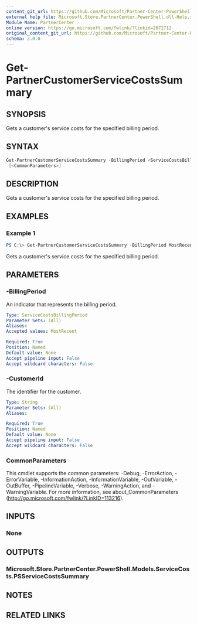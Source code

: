 ```yaml
---
content_git_url: https://github.com/Microsoft/Partner-Center-PowerShell/blob/master/docs/help/Get-PartnerCustomerServiceCostsSummary.md
external help file: Microsoft.Store.PartnerCenter.PowerShell.dll-Help.xml
Module Name: PartnerCenter
online version: https://go.microsoft.com/fwlink/?linkid=2072712
original_content_git_url: https://github.com/Microsoft/Partner-Center-PowerShell/blob/master/docs/help/Get-PartnerCustomerServiceCostsSummary.md
schema: 2.0.0
---
```


# Get-PartnerCustomerServiceCostsSummary

## SYNOPSIS
Gets a customer's service costs for the specified billing period.

## SYNTAX

```powershell
Get-PartnerCustomerServiceCostsSummary -BillingPeriod <ServiceCostsBillingPeriod> -CustomerId <String>
 [<CommonParameters>]
```

## DESCRIPTION
Gets a customer's service costs for the specified billing period.

## EXAMPLES

### Example 1
```powershell
PS C:\> Get-PartnerCustomerServiceCostsSummary -BillingPeriod MostRecent -CustomerId '46a62ece-10ad-42e5-b3f1-b2ed53e6fc08'
```

Gets a customer's service costs for the specified billing period.

## PARAMETERS

### -BillingPeriod
An indicator that represents the billing period.

```yaml
Type: ServiceCostsBillingPeriod
Parameter Sets: (All)
Aliases:
Accepted values: MostRecent

Required: True
Position: Named
Default value: None
Accept pipeline input: False
Accept wildcard characters: False
```

### -CustomerId
The identifier for the customer.

```yaml
Type: String
Parameter Sets: (All)
Aliases:

Required: True
Position: Named
Default value: None
Accept pipeline input: False
Accept wildcard characters: False
```

### CommonParameters
This cmdlet supports the common parameters: -Debug, -ErrorAction, -ErrorVariable, -InformationAction, -InformationVariable, -OutVariable, -OutBuffer, -PipelineVariable, -Verbose, -WarningAction, and -WarningVariable. For more information, see about_CommonParameters (http://go.microsoft.com/fwlink/?LinkID=113216).

## INPUTS

### None

## OUTPUTS

### Microsoft.Store.PartnerCenter.PowerShell.Models.ServiceCosts.PSServiceCostsSummary

## NOTES

## RELATED LINKS
